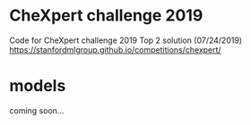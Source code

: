 # CheXpert challenge 2019
Code for CheXpert challenge 2019 Top 2 solution (07/24/2019)
https://stanfordmlgroup.github.io/competitions/chexpert/


# models
coming soon... 



